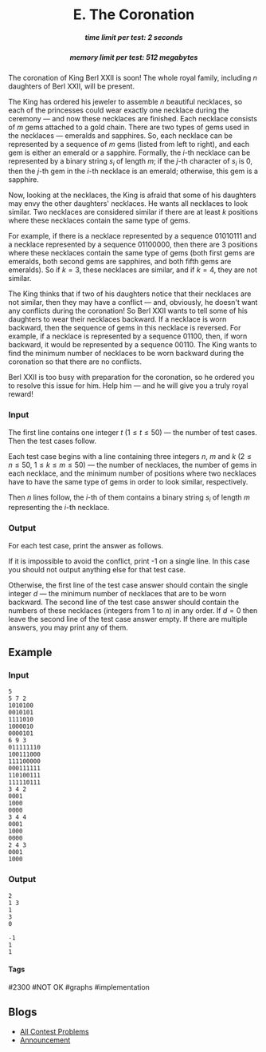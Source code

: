 <h1 style='text-align: center;'> E. The Coronation</h1>

<h5 style='text-align: center;'>time limit per test: 2 seconds</h5>
<h5 style='text-align: center;'>memory limit per test: 512 megabytes</h5>

The coronation of King Berl XXII is soon! The whole royal family, including $n$ daughters of Berl XXII, will be present.

The King has ordered his jeweler to assemble $n$ beautiful necklaces, so each of the princesses could wear exactly one necklace during the ceremony — and now these necklaces are finished. Each necklace consists of $m$ gems attached to a gold chain. There are two types of gems used in the necklaces — emeralds and sapphires. So, each necklace can be represented by a sequence of $m$ gems (listed from left to right), and each gem is either an emerald or a sapphire. Formally, the $i$-th necklace can be represented by a binary string $s_i$ of length $m$; if the $j$-th character of $s_i$ is 0, then the $j$-th gem in the $i$-th necklace is an emerald; otherwise, this gem is a sapphire.

Now, looking at the necklaces, the King is afraid that some of his daughters may envy the other daughters' necklaces. He wants all necklaces to look similar. Two necklaces are considered similar if there are at least $k$ positions where these necklaces contain the same type of gems.

For example, if there is a necklace represented by a sequence 01010111 and a necklace represented by a sequence 01100000, then there are $3$ positions where these necklaces contain the same type of gems (both first gems are emeralds, both second gems are sapphires, and both fifth gems are emeralds). So if $k = 3$, these necklaces are similar, and if $k = 4$, they are not similar.

The King thinks that if two of his daughters notice that their necklaces are not similar, then they may have a conflict — and, obviously, he doesn't want any conflicts during the coronation! So Berl XXII wants to tell some of his daughters to wear their necklaces backward. If a necklace is worn backward, then the sequence of gems in this necklace is reversed. For example, if a necklace is represented by a sequence 01100, then, if worn backward, it would be represented by a sequence 00110. The King wants to find the minimum number of necklaces to be worn backward during the coronation so that there are no conflicts.

Berl XXII is too busy with preparation for the coronation, so he ordered you to resolve this issue for him. Help him — and he will give you a truly royal reward! 

### Input

The first line contains one integer $t$ ($1 \le t \le 50$) — the number of test cases. Then the test cases follow.

Each test case begins with a line containing three integers $n$, $m$ and $k$ ($2 \le n \le 50$, $1 \le k \le m \le 50$) — the number of necklaces, the number of gems in each necklace, and the minimum number of positions where two necklaces have to have the same type of gems in order to look similar, respectively.

Then $n$ lines follow, the $i$-th of them contains a binary string $s_i$ of length $m$ representing the $i$-th necklace.

### Output

For each test case, print the answer as follows.

If it is impossible to avoid the conflict, print -1 on a single line. In this case you should not output anything else for that test case.

Otherwise, the first line of the test case answer should contain the single integer $d$ — the minimum number of necklaces that are to be worn backward. The second line of the test case answer should contain the numbers of these necklaces (integers from $1$ to $n$) in any order. If $d = 0$ then leave the second line of the test case answer empty. If there are multiple answers, you may print any of them.

## Example

### Input


```text
5
5 7 2
1010100
0010101
1111010
1000010
0000101
6 9 3
011111110
100111000
111100000
000111111
110100111
111110111
3 4 2
0001
1000
0000
3 4 4
0001
1000
0000
2 4 3
0001
1000
```
### Output


```text
2
1 3 
1
3 
0

-1
1
1 
```


#### Tags 

#2300 #NOT OK #graphs #implementation 

## Blogs
- [All Contest Problems](../2019-2020_ICPC,_NERC,_Southern_and_Volga_Russian_Regional_Contest_(Online_Mirror,_ICPC_Rules,_Teams_Preferred).md)
- [Announcement](../blogs/Announcement.md)
